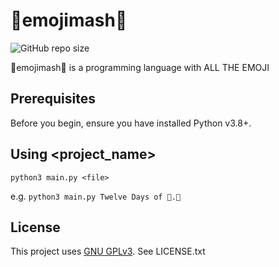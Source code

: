 # 🚀emojimash🚀

![GitHub repo size](https://img.shields.io/github/repo-size/ILikePython256/-emojimash-)
<!--![GitHub contributors](https://img.shields.io/github/contributors/ILikePython256/-emojimash-)
![GitHub stars](https://img.shields.io/github/stars/ILikePython256/-emojimash-?style=social)
![GitHub forks](https://img.shields.io/github/forks/ILikePython256/-emojimash-?style=social)-->

🚀emojimash🚀 is a programming language with ALL THE EMOJI

## Prerequisites

Before you begin, ensure you have installed Python v3.8+.

## Using <project_name>

`python3 main.py <file>`

e.g.
`python3 main.py Twelve Days of 🎄.🚀`

## License

This project uses [GNU GPLv3](https://choosealicense.com/licenses/gpl-3.0/). See LICENSE.txt
